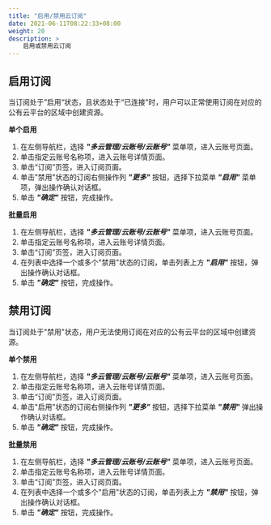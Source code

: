 ```yaml
---
title: "启用/禁用云订阅"
date: 2021-06-11T08:22:33+08:00
weight: 20
description: >
    启用或禁用云订阅
---
```


## 启用订阅

当订阅处于”启用“状态，且状态处于“已连接”时，用户可以正常使用订阅在对应的公有云平台的区域中创建资源。

**单个启用**

1. 在左侧导航栏，选择 **_"多云管理/云账号/云账号"_** 菜单项，进入云账号页面。
2. 单击指定云账号名称项，进入云账号详情页面。
2. 单击“订阅”页签，进入订阅页面。
3. 单击"禁用"状态的订阅右侧操作列 **_"更多"_** 按钮，选择下拉菜单 **_"启用"_** 菜单项，弹出操作确认对话框。
4. 单击 **_"确定"_** 按钮，完成操作。

**批量启用**

1. 在左侧导航栏，选择 **_"多云管理/云账号/云账号"_** 菜单项，进入云账号页面。
2. 单击指定云账号名称项，进入云账号详情页面。
2. 单击“订阅”页签，进入订阅页面。
3. 在列表中选择一个或多个"禁用"状态的订阅，单击列表上方 **_"启用"_** 按钮，弹出操作确认对话框。
4. 单击 **_"确定"_** 按钮，完成操作。

## 禁用订阅

当订阅处于"禁用"状态，用户无法使用订阅在对应的公有云平台的区域中创建资源。

**单个禁用**

1. 在左侧导航栏，选择 **_"多云管理/云账号/云账号"_** 菜单项，进入云账号页面。
2. 单击指定云账号名称项，进入云账号详情页面。
2. 单击“订阅”页签，进入订阅页面。
3. 单击"启用"状态的订阅右侧操作列 **_"更多"_** 按钮，选择下拉菜单 **_"禁用"_** 弹出操作确认对话框。
4. 单击 **_"确定"_** 按钮，完成操作。

**批量禁用**

1. 在左侧导航栏，选择 **_"多云管理/云账号/云账号"_** 菜单项，进入云账号页面。
2. 单击指定云账号名称项，进入云账号详情页面。
2. 单击“订阅”页签，进入订阅页面。
3. 在列表中选择一个或多个"启用"状态的订阅，单击列表上方 **_"禁用"_** 按钮，弹出操作确认对话框。
4. 单击 **_"确定"_** 按钮，完成操作。